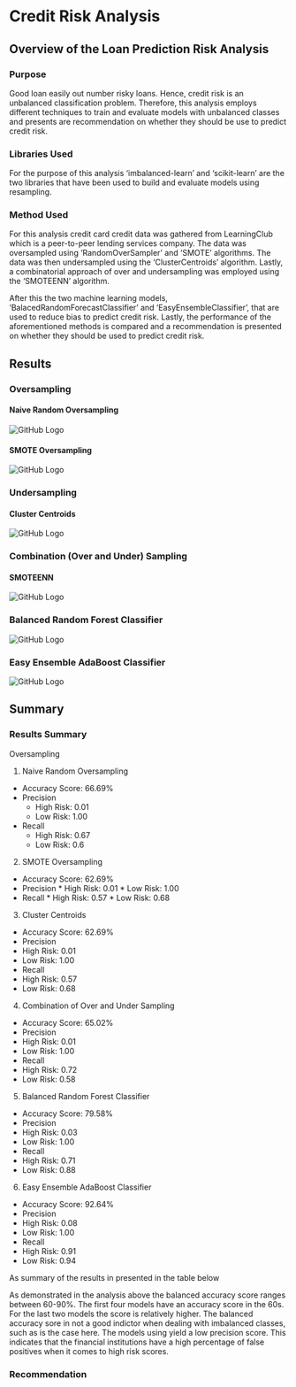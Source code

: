 # Credit Risk Analysis

## Overview of the Loan Prediction Risk Analysis
### Purpose
Good loan easily out number risky loans. Hence, credit risk is an unbalanced classification problem. Therefore, this analysis employs different techniques to train and evaluate models with unbalanced classes and presents are recommendation on whether they should be use to predict credit risk.
### Libraries Used
For the purpose of this analysis ‘imbalanced-learn’ and ‘scikit-learn’ are the two libraries that have been used to build and evaluate models using resampling.
### Method Used
For this analysis credit card credit data was gathered from LearningClub which is a peer-to-peer lending services company. The data was oversampled using ‘RandomOverSampler’ and ‘SMOTE’ algorithms. The data was then undersampled using the ‘ClusterCentroids’ algorithm. Lastly, a combinatorial approach of over and undersampling was employed using the ‘SMOTEENN’ algorithm.

After this the two machine learning models, ‘BalacedRandomForecastClassifier’ and ‘EasyEnsembleClassifier’, that are used to reduce bias to predict credit risk. Lastly, the performance of the aforementioned methods is compared and a recommendation is presented on whether they should be used to predict credit risk.

## Results


### Oversampling 
#### Naive Random Oversampling
![GitHub Logo](https://github.com/shayanafzal/Credit_Risk_Analysis/blob/6c3a8edc51765ccc3237991d1767dd922d2d62ce/Resources/Naive%20Random%20Oversampling.png)
#### SMOTE Oversampling
![GitHub Logo](https://github.com/shayanafzal/Credit_Risk_Analysis/blob/6c3a8edc51765ccc3237991d1767dd922d2d62ce/Resources/SMOTE%20Oversampling.png)

### Undersampling
#### Cluster Centroids
![GitHub Logo](https://github.com/shayanafzal/Credit_Risk_Analysis/blob/6c3a8edc51765ccc3237991d1767dd922d2d62ce/Resources/Undersampling%20ClusterCentroids.png)

### Combination (Over and Under) Sampling
#### SMOTEENN
![GitHub Logo](https://github.com/shayanafzal/Credit_Risk_Analysis/blob/6c3a8edc51765ccc3237991d1767dd922d2d62ce/Resources/Combination%20Smoteenn.png)

### Balanced Random Forest Classifier
![GitHub Logo](https://github.com/shayanafzal/Credit_Risk_Analysis/blob/6c3a8edc51765ccc3237991d1767dd922d2d62ce/Resources/Balanced%20Random%20Forest%20Classifier.png)
### Easy Ensemble AdaBoost Classifier
![GitHub Logo](https://github.com/shayanafzal/Credit_Risk_Analysis/blob/6c3a8edc51765ccc3237991d1767dd922d2d62ce/Resources/Easy%20Ensemble%20AdaBoost%20Classifier.png)

## Summary
### Results Summary




Oversampling 
1.	Naive Random Oversampling
*   Accuracy Score: 66.69%
*   Precision
    * High Risk: 0.01
    * Low Risk: 1.00
*   Recall
    *	High Risk: 0.67
    *	Low Risk: 0.6

2.	SMOTE Oversampling
*	 Accuracy Score: 62.69%
*	 Precision
    *	 High Risk: 0.01
    *	 Low Risk: 1.00
*	 Recall
    *	 High Risk: 0.57
    *	 Low Risk: 0.68

3. Cluster Centroids
*	Accuracy Score: 62.69%
*	Precision
   *	High Risk: 0.01
   *	Low Risk: 1.00
*	Recall
   *	High Risk: 0.57
   *	Low Risk: 0.68

4. Combination of Over and Under Sampling
*	Accuracy Score: 65.02%
*	Precision
   *	High Risk: 0.01
   *	Low Risk: 1.00
*	Recall
   *	High Risk: 0.72
   *	Low Risk: 0.58

5. Balanced Random Forest Classifier
*	Accuracy Score: 79.58%
*	Precision
   *	High Risk: 0.03
   *	Low Risk: 1.00
*	Recall
   *	High Risk: 0.71
   *	Low Risk: 0.88

6. Easy Ensemble AdaBoost Classifier
*	Accuracy Score: 92.64%
*	Precision
   *	High Risk: 0.08
   *	Low Risk: 1.00
*	Recall
   *	High Risk: 0.91
   *	Low Risk: 0.94






As summary of the results in presented in the table below

As demonstrated in the analysis above the balanced accuracy score ranges between 60-90%. The first four models have an accuracy score in the 60s. For the last two models the score is relatively higher. The balanced accuracy sore in not a good indictor when dealing with imbalanced classes, such as is the case here.
The models using yield a low precision score. This indicates that the financial institutions have a high percentage of false positives when it comes to high risk scores. 
  


### Recommendation



